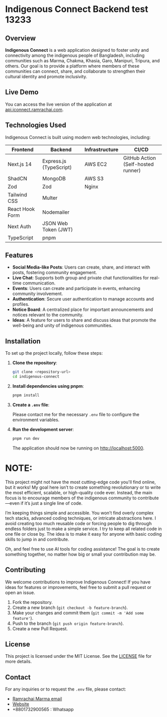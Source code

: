 # Indigenous Connect Backend test 13233
 
## Overview

**Indigenous Connect** is a web application designed to foster unity and connectivity among the indigenous people of Bangladesh, including communities such as Marma, Chakma, Khasia, Garo, Manipuri, Tripura, and others. Our goal is to provide a platform where members of these communities can connect, share, and collaborate to strengthen their cultural identity and promote inclusivity.

## Live Demo

You can access the live version of the application at [api.iconnect.ramrachai.com](https://api.iconnect.ramrachai.com).

## Technologies Used

Indigenous Connect is built using modern web technologies, including:

| Frontend              | Backend                | Infrastructure  | CI/CD                          |
|-----------------------|------------------------|-----------------|-------------------------------|
| Next.js 14            | Express.js (TypeScript)| AWS EC2         | GitHub Action (Self-hosted runner) |
| ShadCN                | MongoDB                | AWS S3          |                               |
| Zod                   | Zod                    | Nginx           |                               |
| Tailwind CSS          | Multer                 |                 |                               |
| React Hook Form       | Nodemailer             |                 |                               |
| Next Auth             | JSON Web Token (JWT)   |                 |                               |
| TypeScript            | pnpm                   |                 |                               |




## Features

- **Social Media-like Posts**: Users can create, share, and interact with posts, fostering community engagement.
- **Live Chat**: Supports both group and private chat functionalities for real-time communication.
- **Events**: Users can create and participate in events, enhancing community involvement.
- **Authentication**: Secure user authentication to manage accounts and profiles.
- **Notice Board**: A centralized place for important announcements and notices relevant to the community.
- **Ideas**: A feature for users to share and discuss ideas that promote the well-being and unity of indigenous communities.

## Installation

To set up the project locally, follow these steps:

1. **Clone the repository**:

   ```bash
   git clone <repository-url>
   cd indigenous-connect
   ```

2. **Install dependencies using pnpm**:

   ```bash
   pnpm install
   ```

3. **Create a `.env` file**:

   Please contact me for the necessary `.env` file to configure the environment variables.

4. **Run the development server**:

   ```bash
   pnpm run dev
   ```

   The application should now be running on [http://localhost:5000](http://localhost:5000).

# NOTE: 
This project might not have the most cutting-edge code you'll find online, but it works! My goal here isn’t to create something revolutionary or to write the most efficient, scalable, or high-quality code ever. Instead, the main focus is to encourage members of the indigenous community to contribute—even if it’s just a single line of code.

I’m keeping things simple and accessible. You won’t find overly complex tech stacks, advanced coding techniques, or intricate abstractions here. I avoid creating too much reusable code or forcing people to dig through endless folders just to make a simple service. I try to keep all related code in one file or close by. The idea is to make it easy for anyone with basic coding skills to jump in and contribute.

Oh, and feel free to use AI tools for coding assistance! The goal is to create something together, no matter how big or small your contribution may be.

## Contributing

We welcome contributions to improve Indigenous Connect! If you have ideas for features or improvements, feel free to submit a pull request or open an issue.

1. Fork the repository.
2. Create a new branch (`git checkout -b feature-branch`).
3. Make your changes and commit them (`git commit -m 'Add some feature'`).
4. Push to the branch (`git push origin feature-branch`).
5. Create a new Pull Request.

## License

This project is licensed under the MIT License. See the [LICENSE](LICENSE) file for more details.

## Contact

For any inquiries or to request the `.env` file, please contact:

- [Ramrachai Marma email](mailto:ramrachaim@gmail.com)
- [Website](https://ramrachai.com)
- +8801732900565 : Whatsapp